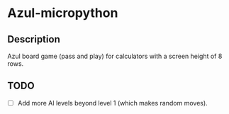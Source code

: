 # Azul-micropython

## Description

Azul board game (pass and play) for calculators with a screen height of 8 rows. 

## TODO

- [ ] Add more AI levels beyond level 1 (which makes random moves).
